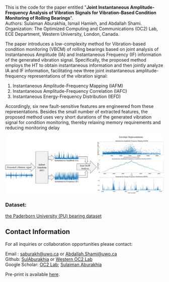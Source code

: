 This is the code for the paper entitled "**Joint Instantaneous Amplitude-Frequency Analysis of Vibration Signals for Vibration-Based Condition Monitoring of Rolling Bearings**". <br>
Authors: Sulaiman Aburakhia, Ismail Hamieh, and Abdallah Shami. <br>
Organization: The Optimized Computing and Communications (OC2) Lab, ECE Department, Western University, London, Canada. <br>

The paper introduces a low-complexity method for Vibration-based condition monitoring (VBCM) of rolling bearings based on joint analysis of Instantaneous Amplitude (IA) and Instantaneous Frequency (IF) information of the generated vibration signal. Specifically, the proposed method employs the HT to obtain instantaneous information and then jointly analyze IA and IF information, facilitating new three joint instantaneous amplitude-frequency representations of the vibration signal:
<ol>
  <li>Instantaneous Amplitude-Frequency Mapping (IAFM)</li>
  <li>Instantaneous Amplitude-Frequency Correlation (IAFC)</li>
  <li>Instantaneous Energy-Frequency Distribution (IEFD)</li>
</ol>
Accordingly, six new fault-sensitive features are engineered from these representations. Besides the small number of extracted features, the proposed method uses very short durations of the generated vibration signal for condition monitoring, thereby relaxing memory requirements and reducing monitoring delay 


<p float>
<img src="https://github.com/Western-OC2-Lab/Joint-Instantaneous-Amplitude-Frequency-Analysis-for-Vibration-Based-Condition-Monitoring/blob/main/Method.png"/> 
</p>


### Dataset:<br>
[the Paderborn University (PU) bearing dataset](https://mb.uni-paderborn.de/kat/forschung/kat-datacenter/bearing-datacenter/data-sets-and-download)<br>


## Contact Information
For all inquiries or collaboration opportunities please contact: <br>

Email : saburakh@uwo.ca or Abdallah.Shami@uwo.ca <br>
Github: [SulAburakhia](https://github.com/SulAburakhia) or [Western OC2 Lab](https://github.com/Western-OC2-Lab) <br>
Google Scholar: [OC2 Lab](https://scholar.google.com.eg/citations?user=oiebNboAAAAJ&hl=en); [Sulaiman Aburakhia](https://scholar.google.com/citations?user=8x-pPSYAAAAJ&hl=en)


Pre-print is available [here](https://arxiv.org/abs/2405.08919). <br>

